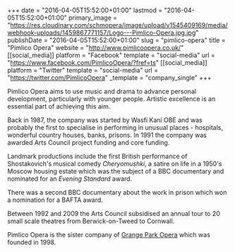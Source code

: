 +++
date = "2016-04-05T15:52:00+01:00"
lastmod = "2016-04-05T15:52:00+01:00"
primary_image = "https://res.cloudinary.com/schmopera/image/upload/v1545409169/media/webhook-uploads/1459867771157/Logo---Pimlico-Opera.jpg.jpg"
publishDate = "2016-04-05T15:52:00+01:00"
slug = "pimlico-opera"
title = "Pimlico Opera"
website = "http://www.pimlicoopera.co.uk/"
[[social_media]]
platform = "Facebook"
template = "social-media"
url = "https://www.facebook.com/PimlicoOpera/?fref=ts"
[[social_media]]
platform = "Twitter"
template = "social-media"
url = "https://twitter.com/PimlicoOpera"
_template = "company_single"
+++

Pimlico Opera aims to use music and drama to advance personal development, particularly with younger people. Artistic excellence is an essential part of achieving this aim.

Back in 1987, the company was started by Wasfi Kani OBE and was probably the first to specialise in performing in unusual places - hospitals, wonderful country houses, banks, prisons. In 1991 the company was awarded Arts Council project funding and core funding.

Landmark productions include the first British performance of Shostakovich's musical comedy *Cheryomushki*, a satire on life in a 1950's Moscow housing estate which was the subject of a BBC documentary and nominated for an *Evening Standard* award.

There was a second BBC documentary about the work in prison which won a nomination for a BAFTA award.

Between 1992 and 2009 the Arts Council subsidised an annual tour to 20 small scale theatres from Berwick-on-Tweed to Cornwall.

Pimlico Opera is the sister company of [Grange Park Opera](http://www.grangeparkopera.co.uk/) which was founded in 1998.  
